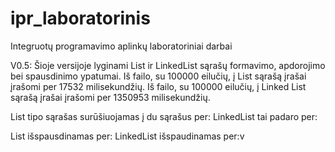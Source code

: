 # ipr_laboratorinis
Integruotų programavimo aplinkų laboratoriniai darbai


V0.5:
Šioje versijoje lyginami List ir LinkedList sąrašų formavimo, apdorojimo bei spausdinimo ypatumai.
Iš failo, su 100000 eilučių, į List sąrašą įrašai įrašomi per 17532 milisekundžių.
Iš failo, su 100000 eilučių, į Linked List sąrašą įrašai įrašomi per 1350953 milisekundžių.

List tipo sąrašas surūšiuojamas į du sąrašus per:
LinkedList tai padaro per:

List išspausdinamas per:
LinkedList išspaudinamas per:v

